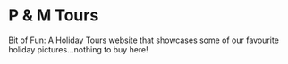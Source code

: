 # P &amp; M Tours

Bit of Fun: A Holiday Tours website that showcases some of our favourite holiday pictures...nothing to buy here!
